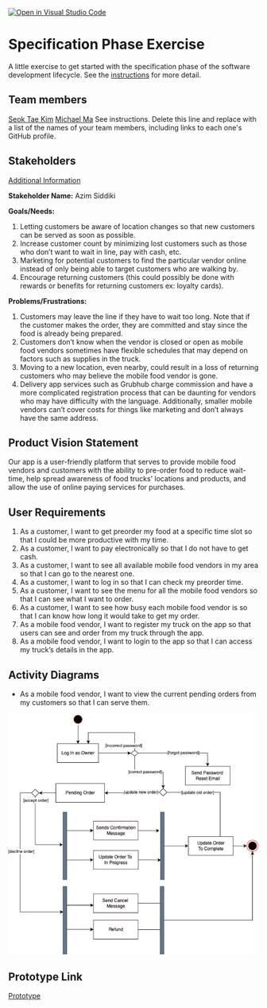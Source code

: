[![Open in Visual Studio Code](https://classroom.github.com/assets/open-in-vscode-c66648af7eb3fe8bc4f294546bfd86ef473780cde1dea487d3c4ff354943c9ae.svg)](https://classroom.github.com/online_ide?assignment_repo_id=8553934&assignment_repo_type=AssignmentRepo)
# Specification Phase Exercise

A little exercise to get started with the specification phase of the software development lifecycle. See the [instructions](instructions.md) for more detail.

## Team members

[Seok Tae Kim](https://github.com/seoktaekim)
[Michael Ma](https://github.com/mma01us/)
See instructions. Delete this line and replace with a list of the names of your team members, including links to each one's GitHub profile.

## Stakeholders

[Additional Information](stakeholder-interview)

**Stakeholder Name:** Azim Siddiki

**Goals/Needs:**
1. Letting customers be aware of location changes so that new customers can be served as soon as possible.
2. Increase customer count by minimizing lost customers such as those who don’t want to wait in line, pay with cash, etc.
3. Marketing for potential customers to find the particular vendor online instead of only being able to target customers who are walking by.
4. Encourage returning customers (this could possibly be done with rewards or benefits for returning customers ex: loyalty cards).

**Problems/Frustrations:**
1. Customers may leave the line if they have to wait too long. Note that if the customer makes the order, they are committed and stay since the food is already being prepared.
2. Customers don’t know when the vendor is closed or open as mobile food vendors sometimes have flexible schedules that may depend on factors such as supplies in the truck.
3. Moving to a new location, even nearby, could result in a loss of returning customers who may believe the mobile food vendor is gone.
4. Delivery app services such as Grubhub charge commission and have a more complicated registration process that can be daunting for vendors who may have difficulty with the language. Additionally, smaller mobile vendors can’t cover costs for things like marketing and don’t always have the same address.

## Product Vision Statement

Our app is a user-friendly platform that serves to provide mobile food vendors and customers with the ability to pre-order food to reduce wait-time, help spread awareness of food trucks’ locations and products, and allow the use of online paying services for purchases.

## User Requirements

1. As a customer, I want to get preorder my food at a specific time slot so that I could be more productive with my time.
2. As a customer, I want to pay electronically so that I do not have to get cash.
3. As a customer, I want to see all available mobile food vendors in my area so that I can go to the nearest one.
4. As a customer, I want to log in so that I can check my preorder time.
5. As a customer, I want to see the menu for all the mobile food vendors so that I can see what I want to order.
6. As a customer, I want to see how busy each mobile food vendor is so that I can know how long it would take to get my order.
7. As a mobile food vendor, I want to register my truck on the app so that users can see and order from my truck through the app.
8. As a mobile food vendor, I want to login to the app so that I can access my truck’s details in the app.

## Activity Diagrams

- As a mobile food vendor, I want to view the current pending orders from my customers so that I can serve them.

![UML_1](UML1.jpg)

## Prototype Link
[Prototype](https://www.figma.com/file/bFibhPH28vJeO0e7Wsk4J6/Food-Truck-Order-App?node-id=0%3A1)